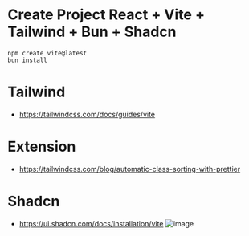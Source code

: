 # Create Project React + Vite + Tailwind + Bun + Shadcn
~~~
npm create vite@latest
bun install
~~~
# Tailwind
- https://tailwindcss.com/docs/guides/vite
# Extension
- https://tailwindcss.com/blog/automatic-class-sorting-with-prettier
# Shadcn
- https://ui.shadcn.com/docs/installation/vite
![image](https://github.com/phuccoderr/BookStoreFrontend/assets/124669538/9c6f608d-8f3d-45c7-97da-02cfad8795ba)
